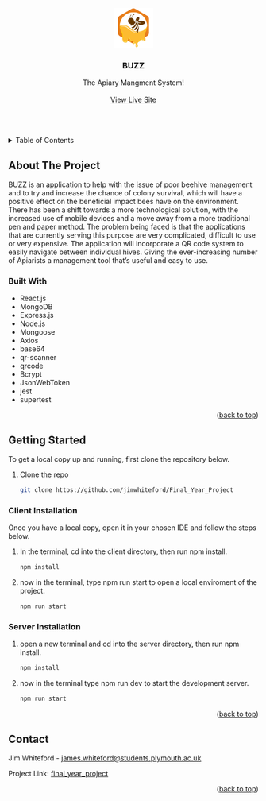 <br />
<div align="center">
  <a href="https://github.com/othneildrew/Best-README-Template">
    <img src="client/src/honeyLogo.png" alt="Logo" width="80" height="80">
  </a>

  <h3 align="center">BUZZ</h3>

  <p align="center">
    The Apiary Mangment System!
    <br />
    <br />
    <a href="https://buzzz.onrender.com/">View Live Site</a>
    
  </p>
</div>
 <br />
 <br />
 <br />


<!-- TABLE OF CONTENTS -->
<details>
  <summary>Table of Contents</summary>
  <ol>
    <li>
      <p>About The Project</p>
      <ul>
        <li>Built With</li>
      </ul>
    </li>
    <li>
      <p>Getting Started</p>
      <ul>
        <li>Client Installation</li>
        <li>Installation</li>
      </ul>
    </li>
     <li>
      <p>Contact</p>
    </li> 
  </ol>
</details>



<!-- ABOUT THE PROJECT -->
## About The Project
BUZZ is an application to help with the issue of poor beehive management and to try and increase the chance of colony survival, which will
have a positive effect on the beneficial impact bees have on the environment. There has been a shift towards a more technological solution, 
with the increased use of mobile devices and a move away from a more traditional pen and paper method. The problem being faced is that the 
applications that are currently serving this purpose are very complicated, difficult to use or very expensive. The application will incorporate
a QR code system to easily navigate between individual hives. Giving the ever-increasing number of Apiarists a management tool that’s useful 
and easy to use. 
### Built With
* React.js
* MongoDB
* Express.js
* Node.js
* Mongoose 
* Axios
* base64
* qr-scanner
* qrcode
* Bcrypt 
* JsonWebToken 
* jest 
* supertest

<p align="right">(<a href="#readme-top">back to top</a>)</p>

<!-- GETTING STARTED -->
## Getting Started
To get a local copy up and running, first clone the repository below.
1. Clone the repo
   ```sh
   git clone https://github.com/jimwhiteford/Final_Year_Project
   ```
### Client Installation
Once you have a local copy, open it in your chosen IDE and follow the steps below.

1. In the terminal, cd into the client directory, then run npm install.
   ```sh
   npm install
   ```
2. now in the terminal, type npm run start to open a local enviroment of the project. 
   ```sh
   npm run start
   ```
### Server Installation
1. open a new terminal and cd into the server directory, then run npm install.
   ```js
   npm install
   ```
2. now in the terminal type npm run dev to start the development server. 
   ```sh
   npm run start
   ```

<p align="right">(<a href="#readme-top">back to top</a>)</p>

<!-- CONTACT -->
## Contact

Jim Whiteford - james.whiteford@students.plymouth.ac.uk

Project Link: [final_year_project](https://github.com/jimwhiteford/Final_Year_Project)

<p align="right">(<a href="#readme-top">back to top</a>)</p>

